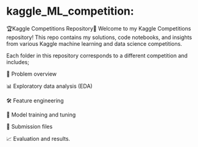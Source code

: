# kaggle_ML_competition:
🏆Kaggle Competitions Repository💯
Welcome to my Kaggle Competitions repository! This repo contains my solutions, code notebooks, and insights from various Kaggle machine learning and data science competitions.

Each folder in this repository corresponds to a different competition and includes;

📄 Problem overview

📊 Exploratory data analysis (EDA)

🛠️ Feature engineering

🤖 Model training and tuning

📝 Submission files

📈 Evaluation and results.


